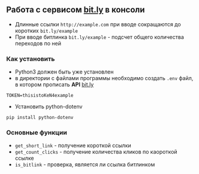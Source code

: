 ## Работа с сервисом [bit.ly](https://app.bitly.com/) в консоли

- Длинные ссылки `http://example.com` при вводе сокращаются до коротких `bit.ly/example`
- При вводе битлинка `bit.ly/example` - подсчет общего количества переходов по ней

### Как установить

- Python3 должен быть уже установлен
- в директории с файлами программы необходимо создать `.env` файл, в котором прописать **API** [bit.ly](https://app.bitly.com/)
```
TOKEN=thisistoKeN4example
```
- Установить python-dotenv
```
pip install python-dotenv
```

### Основные функции

- `get_short_link` - получение короткой ссылки
- `get_count_clicks` - получение количества кликов по каороткой ссылке
- `is_bitlink` - проверка, является ли ссылка битлинком